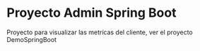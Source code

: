 # Proyecto Admin Spring Boot
Proyecto para visualizar las metrícas del cliente, ver el proyecto DemoSpringBoot 